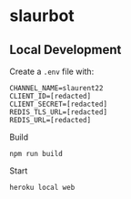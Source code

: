 # slaurbot

## Local Development
Create a `.env` file with:
```
CHANNEL_NAME=slaurent22
CLIENT_ID=[redacted]
CLIENT_SECRET=[redacted]
REDIS_TLS_URL=[redacted]
REDIS_URL=[redacted]
```

Build
```
npm run build
```

Start
```
heroku local web
```